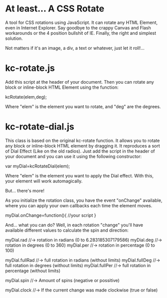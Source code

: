 At least... A CSS Rotate
======

A tool for CSS rotations using JavaScript.
It can rotate any HTML Element, even in Internet Explorer. Say goodbye to the crappy Canvas and Flash workarounds or the 4 position bullshit of IE. Finally, the right and simplest solution.

Not matters if it's an image, a div, a text or whatever, just let it roll!...


kc-rotate.js
======
Add this script at the header of your document. Then you can rotate any block or inline-block HTML Element using the function:

kcRotate(elem,deg);

Where "elem" is the element you want to rotate, and "deg" are the degrees.


kc-rotate-dial.js
======
This class is based on the original kc-rotate function. It allows you to rotate any block or inline-block HTML element by dragging it. It reproduces a sort of Dial Effect (Like on the old radios).
Just add the script in the header of your document and you can use it using the following constructor:

var myDial=kcRotateDial(elem);

Where "elem" is the element you want to apply the Dial effect.
With this, your element will work automagically.

But... there's more!

As you initialize the rotation class, you have the event "onChange" available, where you can apply your own callbacks each time the element moves.

myDial.onChange=function(){
    //your script
}

And... what you can do?
Well, in each rotation "change" you'll have available different values to calculate the spin and direction:

myDial.rad //-> rotation in radians    (0 to 6.283185307179586)
myDial.deg //-> rotation in degrees    (0 to 360)
myDial.per //-> rotation in percentage (0 to 100)

myDial.fullRad //-> full rotation in radians    (without limits)
myDial.fullDeg //-> full rotation in degrees    (without limits)
myDial.fullPer //-> full rotation in percentage (without limits)

myDial.spin //-> Amount of spins (negative or possitive)

myDial.clock //-> If the current change was made clockwise (true or false)
